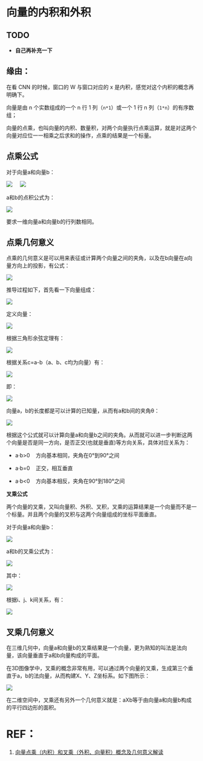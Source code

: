 # 向量的内积和外积






## TODO

- **自己再补充一下**



## 缘由：

在看 CNN 的时候，窗口的 W 与窗口对应的 x 是内积，感觉对这个内积的概念再明确下。

向量是由 n 个实数组成的一个 n 行 1 列（`n*1`）或一个 1 行 n 列（`1*n`）的有序数组；

向量的点乘，也叫向量的内积、数量积，对两个向量执行点乘运算，就是对这两个向量对应位一一相乘之后求和的操作，点乘的结果是一个标量。


## 点乘公式


对于向量a和向量b：

![](https://img-blog.csdn.net/20160902214136365)     ![](https://img-blog.csdn.net/20160902214125943)

a和b的点积公式为：


![](https://img-blog.csdn.net/20160902214456788)





要求一维向量a和向量b的行列数相同。


## 点乘几何意义


点乘的几何意义是可以用来表征或计算两个向量之间的夹角，以及在b向量在a向量方向上的投影，有公式：

![](https://img-blog.csdn.net/20160902220238078)

推导过程如下，首先看一下向量组成：

![](https://img-blog.csdn.net/20160902222630016)

定义向量：

![](https://img-blog.csdn.net/20160902222031821)

根据三角形余弦定理有：

![](https://img-blog.csdn.net/20160902222059055)

根据关系c=a-b（a、b、c均为向量）有：

![](https://img-blog.csdn.net/20160902222159946)

即：

![](https://img-blog.csdn.net/20160902222236837)

向量a，b的长度都是可以计算的已知量，从而有a和b间的夹角θ：

![](https://img-blog.csdn.net/20160902223248560)

根据这个公式就可以计算向量a和向量b之间的夹角。从而就可以进一步判断这两个向量是否是同一方向，是否正交(也就是垂直)等方向关系，具体对应关系为：




  * a·b>0    方向基本相同，夹角在0°到90°之间


  * a·b=0    正交，相互垂直


  * a·b<0    方向基本相反，夹角在90°到180°之间


**叉乘公式**

两个向量的叉乘，又叫向量积、外积、叉积，叉乘的运算结果是一个向量而不是一个标量。并且两个向量的叉积与这两个向量组成的坐标平面垂直。

对于向量a和向量b：

![](https://img-blog.csdn.net/20160902230539163)

a和b的叉乘公式为：

![](https://img-blog.csdn.net/20160902231520146)

其中：

![](https://img-blog.csdn.net/20160902231657984)

根据i、j、k间关系，有：


![](https://img-blog.csdn.net/20160902232255082)










## 叉乘几何意义


在三维几何中，向量a和向量b的叉乘结果是一个向量，更为熟知的叫法是法向量，该向量垂直于a和b向量构成的平面。

在3D图像学中，叉乘的概念非常有用，可以通过两个向量的叉乘，生成第三个垂直于a，b的法向量，从而构建X、Y、Z坐标系。如下图所示：

![](https://img-blog.csdn.net/20160902232814429)

在二维空间中，叉乘还有另外一个几何意义就是：aXb等于由向量a和向量b构成的平行四边形的面积。



# REF：

1. [向量点乘（内积）和叉乘（外积、向量积）概念及几何意义解读](https://blog.csdn.net/dcrmg/article/details/52416832)
